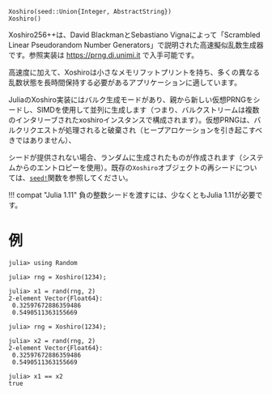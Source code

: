 ```
Xoshiro(seed::Union{Integer, AbstractString})
Xoshiro()
```

Xoshiro256++は、David BlackmanとSebastiano Vignaによって「Scrambled Linear Pseudorandom Number Generators」で説明された高速擬似乱数生成器です。参照実装は https://prng.di.unimi.it で入手可能です。

高速度に加えて、Xoshiroは小さなメモリフットプリントを持ち、多くの異なる乱数状態を長時間保持する必要があるアプリケーションに適しています。

JuliaのXoshiro実装にはバルク生成モードがあり、親から新しい仮想PRNGをシードし、SIMDを使用して並列に生成します（つまり、バルクストリームは複数のインタリーブされたxoshiroインスタンスで構成されます）。仮想PRNGは、バルクリクエストが処理されると破棄され（ヒープアロケーションを引き起こすべきではありません）、

シードが提供されない場合、ランダムに生成されたものが作成されます（システムからのエントロピーを使用）。既存の`Xoshiro`オブジェクトの再シードについては、[`seed!`](@ref)関数を参照してください。

!!! compat "Julia 1.11"
    負の整数シードを渡すには、少なくともJulia 1.11が必要です。


# 例

```jldoctest
julia> using Random

julia> rng = Xoshiro(1234);

julia> x1 = rand(rng, 2)
2-element Vector{Float64}:
 0.32597672886359486
 0.5490511363155669

julia> rng = Xoshiro(1234);

julia> x2 = rand(rng, 2)
2-element Vector{Float64}:
 0.32597672886359486
 0.5490511363155669

julia> x1 == x2
true
```
